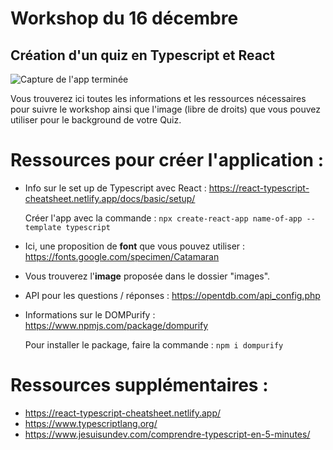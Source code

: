 # Workshop du 16 décembre

## Création d'un quiz en Typescript et React

![Capture de l'app terminée](tim.jpg)


Vous trouverez ici toutes les informations et les ressources nécessaires pour suivre le workshop ainsi que l'image (libre de droits) que vous pouvez utiliser pour le background de votre Quiz.



# Ressources pour créer l'application :

* Info sur le set up de Typescript avec React : https://react-typescript-cheatsheet.netlify.app/docs/basic/setup/

    Créer l'app avec la commande : `npx create-react-app name-of-app --template typescript`




* Ici, une proposition de **font** que vous pouvez utiliser : https://fonts.google.com/specimen/Catamaran




* Vous trouverez l'**image** proposée dans le dossier "images".



* API pour les questions / réponses : https://opentdb.com/api_config.php




* Informations sur le DOMPurify : https://www.npmjs.com/package/dompurify

    Pour installer le package, faire la commande : `npm i dompurify`



# Ressources supplémentaires :

* https://react-typescript-cheatsheet.netlify.app/
* https://www.typescriptlang.org/
* https://www.jesuisundev.com/comprendre-typescript-en-5-minutes/